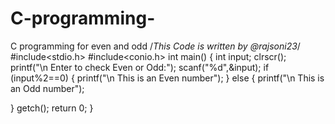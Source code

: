 # C-programming-
C programming for even and odd
/*This Code is written by @rajsoni23*/
#include<stdio.h>
#include<conio.h>
int main()
{
int input;
clrscr();
printf("\n Enter to check Even or Odd:");
scanf("%d",&input);
 if (input%2==0)
 {
 printf("\n This is an Even number");
 }
 else
 {
 printf("\n This is an Odd number");
 
 }
 getch();
 return 0;
 }
 